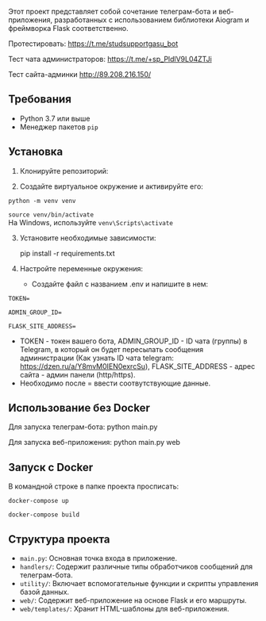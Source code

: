 Этот проект представляет собой сочетание телеграм-бота и веб-приложения, разработанных с использованием библиотеки Aiogram и фреймворка Flask соответственно.

Протестировать: https://t.me/studsupportgasu_bot

Тест чата администраторов: https://t.me/+sp_PldlV9L04ZTJi

Тест сайта-админки http://89.208.216.150/

## Требования

- Python 3.7 или выше
- Менеджер пакетов `pip`

## Установка

1. Клонируйте репозиторий:

2. Создайте виртуальное окружение и активируйте его:

<code>python -m venv venv</code>

<code>source venv/bin/activate</code>  
На Windows, используйте <code>venv\Scripts\activate</code>

3. Установите необходимые зависимости:

   pip install -r requirements.txt

4. Настройте переменные окружения:

   - Создайте файл с названием .env и напишите в нем:
<p><code>TOKEN=</code></p>

<p><code>ADMIN_GROUP_ID=</code></p>

<p><code>FLASK_SITE_ADDRESS=</code></p>
   
   - TOKEN - токен вашего бота, ADMIN_GROUP_ID - ID чата (группы) в Telegram, в который он будет пересылать сообщения администрации (Как узнать ID чата telegram: https://dzen.ru/a/Y8mvM0IEN0exrcSu), FLASK_SITE_ADDRESS - адрес сайта - админ панели (http/https).
   - Необходимо после = ввести соотвутствующие данные.

## Использование без Docker

Для запуска телеграм-бота:
python main.py

Для запуска веб-приложения:
python main.py web

## Запуск с Docker

В командной строке в папке проекта просписать:
<p><code>docker-compose up</code></p>

<p><code>docker-compose build</code></p>

## Структура проекта

- `main.py`: Основная точка входа в приложение.
- `handlers/`: Содержит различные типы обработчиков сообщений для телеграм-бота.
- `utility/`: Включает вспомогательные функции и скрипты управления базой данных.
- `web/`: Содержит веб-приложение на основе Flask и его маршруты.
- `web/templates/`: Хранит HTML-шаблоны для веб-приложения.
